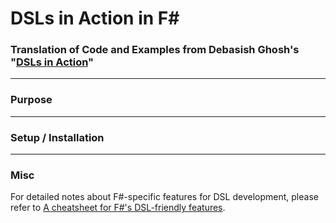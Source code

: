 DSLs in Action in F#
===
### Translation of Code and Examples from Debasish Ghosh's "[DSLs in Action](http://www.manning.com/ghosh/)" ###

---

### Purpose ###

---

### Setup / Installation ###

---

### Misc ###

For detailed notes about F#-specific features for DSL development, please refer to [A cheatsheet for F#'s DSL-friendly features](DSLCheatsheet.md).